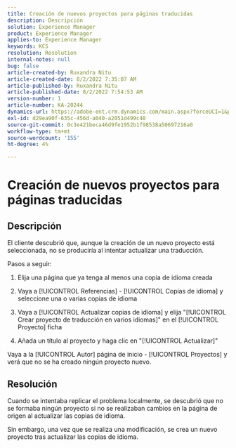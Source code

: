 ```yaml
---
title: Creación de nuevos proyectos para páginas traducidas
description: Descripción
solution: Experience Manager
product: Experience Manager
applies-to: Experience Manager
keywords: KCS
resolution: Resolution
internal-notes: null
bug: false
article-created-by: Ruxandra Nitu
article-created-date: 8/2/2022 7:35:07 AM
article-published-by: Ruxandra Nitu
article-published-date: 8/2/2022 7:54:53 AM
version-number: 1
article-number: KA-20244
dynamics-url: https://adobe-ent.crm.dynamics.com/main.aspx?forceUCI=1&pagetype=entityrecord&etn=knowledgearticle&id=113b629f-3512-ed11-b83d-0022480867bd
exl-id: d29ea90f-635c-456d-a040-a2051d499c48
source-git-commit: 0c3e421beca46d9fe1952b1f98538a50697216a0
workflow-type: tm+mt
source-wordcount: '155'
ht-degree: 4%

---
```


# Creación de nuevos proyectos para páginas traducidas

## Descripción


El cliente descubrió que, aunque la creación de un nuevo proyecto está seleccionada, no se produciría al intentar actualizar una traducción.

Pasos a seguir:

1. Elija una página que ya tenga al menos una copia de idioma creada

2. Vaya a [!UICONTROL Referencias] - [!UICONTROL Copias de idioma] y seleccione una o varias copias de idioma

3. Vaya a [!UICONTROL Actualizar copias de idioma] y elija &quot;[!UICONTROL Crear proyecto de traducción en varios idiomas]&quot; en el [!UICONTROL Proyecto] ficha

4. Añada un título al proyecto y haga clic en &quot;[!UICONTROL Actualizar]&quot;

Vaya a la [!UICONTROL Autor] página de inicio - [!UICONTROL Proyectos] y verá que no se ha creado ningún proyecto nuevo.


## Resolución


Cuando se intentaba replicar el problema localmente, se descubrió que no se formaba ningún proyecto si no se realizaban cambios en la página de origen al actualizar las copias de idioma.

Sin embargo, una vez que se realiza una modificación, se crea un nuevo proyecto tras actualizar las copias de idioma.
